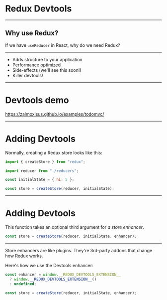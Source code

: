 # Redux Devtools

---

## Why use Redux?

If we have `useReducer` in React, why do we need Redux?

---

- Adds structure to your application
- Performance optimized
- Side-effects (we'll see this soon!)
- Killer devtools!

---

# Devtools demo

https://zalmoxisus.github.io/examples/todomvc/

<!--
  Visit this page, do some stuff, show how the devtools
  let you time-travel!
-->

---

# Adding Devtools

Normally, creating a Redux store looks like this:

```js
import { createStore } from "redux";

import reducer from "./reducers";

const initialState = { hi: 5 };

const store = createStore(reducer, initialState);
```

---

# Adding Devtools

This function takes an optional third argument for _a store enhancer_.

```js
const store = createStore(reducer, initialState, enhancer);
```

---

Store enhancers are like plugins. They're 3rd-party addons that change how Redux works.

Here's how we use the Devtools enhancer:

```js
const enhancer = window.__REDUX_DEVTOOLS_EXTENSION__
  ? window.__REDUX_DEVTOOLS_EXTENSION__()
  : undefined;

const store = createStore(reducer, initialState, enhancer);
```
